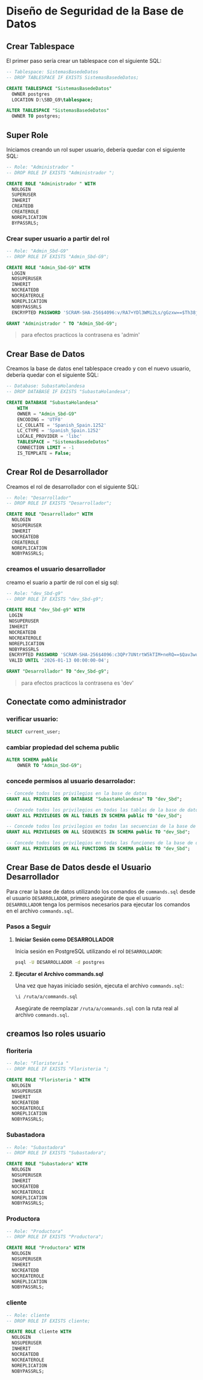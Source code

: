 # Diseño de Seguridad de la Base de Datos

## Crear Tablespace

El primer paso sería crear un tablespace con el siguiente SQL:

```sql
-- Tablespace: SistemasBasedeDatos
-- DROP TABLESPACE IF EXISTS SistemasBasedeDatos;

CREATE TABLESPACE "SistemasBasedeDatos"
  OWNER postgres
  LOCATION D:\SBD_G9\tablespace;

ALTER TABLESPACE "SistemasBasedeDatos"
  OWNER TO postgres;
```


## Super Role
Iniciamos creando un rol super usuario, debería quedar con el siguiente SQL:

```sql
-- Role: "Administrador "
-- DROP ROLE IF EXISTS "Administrador ";

CREATE ROLE "Administrador " WITH
  NOLOGIN
  SUPERUSER
  INHERIT
  CREATEDB
  CREATEROLE
  NOREPLICATION
  BYPASSRLS;
```
### Crear super usuario a partir del rol 

```sql
-- Role: "Admin_Sbd-G9"
-- DROP ROLE IF EXISTS "Admin_Sbd-G9";

CREATE ROLE "Admin_Sbd-G9" WITH
  LOGIN
  NOSUPERUSER
  INHERIT
  NOCREATEDB
  NOCREATEROLE
  NOREPLICATION
  NOBYPASSRLS
  ENCRYPTED PASSWORD 'SCRAM-SHA-256$4096:v/RA7+YDl3WMi2Ls/gGzxw==$Th38jQzjzgfrqcMmijNOGcgevlJJnTwdXE3u+L+Dx7A=:hdL4l3GP7pjBgQ8vtB21CjEyz0pMClIwvvPpbnwZsyk=';

GRANT "Administrador " TO "Admin_Sbd-G9";
``` 
> para efectos practicos la contrasena es 'admin'

## Crear Base de Datos

Creamos la base de datos enel tablespace creado y con el nuevo usuario, debería quedar con el siguiente SQL:

```sql
-- Database: SubastaHolandesa
-- DROP DATABASE IF EXISTS "SubastaHolandesa";

CREATE DATABASE "SubastaHolandesa"
    WITH
    OWNER = "Admin_Sbd-G9"
    ENCODING = 'UTF8'
    LC_COLLATE = 'Spanish_Spain.1252'
    LC_CTYPE = 'Spanish_Spain.1252'
    LOCALE_PROVIDER = 'libc'
    TABLESPACE = "SistemasBasedeDatos"
    CONNECTION LIMIT = -1
    IS_TEMPLATE = False;
```

## Crear Rol de Desarrollador

Creamos el rol de desarrollador con el siguiente SQL:

```sql
-- Role: "Desarrollador"
-- DROP ROLE IF EXISTS "Desarrollador";

CREATE ROLE "Desarrollador" WITH
  NOLOGIN
  NOSUPERUSER
  INHERIT
  NOCREATEDB
  CREATEROLE
  NOREPLICATION
  NOBYPASSRLS;
```

### creamos el usuario desarrollador 
 creamo el suario a partir de rol con el sig sql:

 ```sql
-- Role: "dev_Sbd-g9"
-- DROP ROLE IF EXISTS "dev_Sbd-g9";

CREATE ROLE "dev_Sbd-g9" WITH
  LOGIN
  NOSUPERUSER
  INHERIT
  NOCREATEDB
  NOCREATEROLE
  NOREPLICATION
  NOBYPASSRLS
  ENCRYPTED PASSWORD 'SCRAM-SHA-256$4096:c3QPr7UNtrtW5kTIM+neRQ==$Qav3wu8hYmaajaLs7YafKDDAB8JnGi58DsIH3mGLiFc=:feN840+3rInUuVlQSapcV4zhXC+7LIU9VfKgjN0u+VU='
  VALID UNTIL '2026-01-13 00:00:00-04';

GRANT "Desarrollador" TO "dev_Sbd-g9";
```
> para efectos practicos la contrasena es 'dev'


## Conectate como administrador 

### verificar usuario:

```sql
SELECT current_user;
```

### cambiar propiedad del schema public

```sql
ALTER SCHEMA public
    OWNER TO "Admin_Sbd-G9";
```

### concede permisos al usuario desarrolador:

```sql
-- Concede todos los privilegios en la base de datos
GRANT ALL PRIVILEGES ON DATABASE "SubastaHolandesa" TO "dev_Sbd";

-- Concede todos los privilegios en todas las tablas de la base de datos
GRANT ALL PRIVILEGES ON ALL TABLES IN SCHEMA public TO "dev_Sbd";

-- Concede todos los privilegios en todas las secuencias de la base de datos
GRANT ALL PRIVILEGES ON ALL SEQUENCES IN SCHEMA public TO "dev_Sbd";

-- Concede todos los privilegios en todas las funciones de la base de datos
GRANT ALL PRIVILEGES ON ALL FUNCTIONS IN SCHEMA public TO "dev_Sbd";
```

## Crear Base de Datos desde el Usuario Desarrollador

Para crear la base de datos utilizando los comandos de `commands.sql` desde el usuario `DESARROLLADOR`, primero asegúrate de que el usuario `DESARROLLADOR` tenga los permisos necesarios para ejecutar los comandos en el archivo `commands.sql`.

### **Pasos a Seguir**

1. **Iniciar Sesión como DESARROLLADOR**

    Inicia sesión en PostgreSQL utilizando el rol `DESARROLLADOR`:

    ```sh
    psql -U DESARROLLADOR -d postgres
    ```

2. **Ejecutar el Archivo commands.sql**

    Una vez que hayas iniciado sesión, ejecuta el archivo `commands.sql`:

    ```sh
    \i /ruta/a/commands.sql
    ```

    Asegúrate de reemplazar `/ruta/a/commands.sql` con la ruta real al archivo `commands.sql`.

## creamos lso roles usuario

### floriteria

```sql
-- Role: "Floristeria "
-- DROP ROLE IF EXISTS "Floristeria ";

CREATE ROLE "Floristeria " WITH
  NOLOGIN
  NOSUPERUSER
  INHERIT
  NOCREATEDB
  NOCREATEROLE
  NOREPLICATION
  NOBYPASSRLS;
```

### Subastadora

```sql
-- Role: "Subastadora"
-- DROP ROLE IF EXISTS "Subastadora";

CREATE ROLE "Subastadora" WITH
  NOLOGIN
  NOSUPERUSER
  INHERIT
  NOCREATEDB
  NOCREATEROLE
  NOREPLICATION
  NOBYPASSRLS;
```

### Productora

```sql
-- Role: "Productora"
-- DROP ROLE IF EXISTS "Productora";

CREATE ROLE "Productora" WITH
  NOLOGIN
  NOSUPERUSER
  INHERIT
  NOCREATEDB
  NOCREATEROLE
  NOREPLICATION
  NOBYPASSRLS;
```

### cliente

```sql
-- Role: cliente
-- DROP ROLE IF EXISTS cliente;

CREATE ROLE cliente WITH
  NOLOGIN
  NOSUPERUSER
  INHERIT
  NOCREATEDB
  NOCREATEROLE
  NOREPLICATION
  NOBYPASSRLS;
```